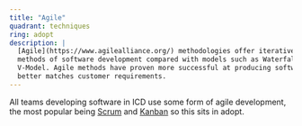 ```yaml
---
title: "Agile"
quadrant: techniques
ring: adopt
description: |
  [Agile](https://www.agilealliance.org/) methodologies offer iterative
  methods of software development compared with models such as Waterfall or
  V-Model. Agile methods have proven more successful at producing software that
  better matches customer requirements.
---
```


All teams developing software in ICD use some form of agile development, the most
popular being [Scrum](https://www.atlassian.com/agile/scrum) and
[Kanban](https://www.atlassian.com/agile/kanban) so this sits in adopt.
